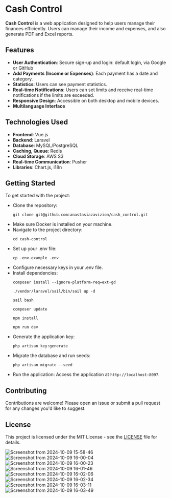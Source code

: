 <h1>Cash Control</h1>

<p><strong>Cash Control</strong> is a web application designed to help users manage their finances efficiently. Users can manage their income and expenses, and also generate PDF and Excel reports.</p>

<h2>Features</h2>
<ul>
    <li><strong>User Authentication</strong>: Secure sign-up and login: default login, via Google or GitHub</li>
    <li><strong>Add Payments (Income or Expenses)</strong>: Each payment has a date and category.</li>
    <li><strong>Statistics</strong>: Users can see payment statistics.</li>
    <li><strong>Real-time Notifications</strong>: Users can set limits and receive real-time notifications if the limits are exceeded.</li>
    <li><strong>Responsive Design</strong>: Accessible on both desktop and mobile devices.</li>
    <li><strong>Multilanguage Interface</strong></li>
</ul>

<h2>Technologies Used</h2>
<ul>
    <li><strong>Frontend</strong>: Vue.js</li>
    <li><strong>Backend</strong>: Laravel</li>
    <li><strong>Database</strong>: MySQL/PostgreSQL</li>
    <li><strong>Caching, Queue</strong>: Redis</li>
    <li><strong>Cloud Storage</strong>: AWS S3</li>
    <li><strong>Real-time Communication</strong>: Pusher</li>
    <li><strong>Libraries</strong>: Chart.js, i18n</li>
</ul>

<h2>Getting Started</h2>
<p>To get started with the project:</p>
<ul>
    <li>Clone the repository:
        <pre><code>git clone git@github.com:anastasiazavizion/cash_control.git</code></pre>
    </li>
    <li>Make sure Docker is installed on your machine.</li>
    <li>Navigate to the project directory:
        <pre><code>cd cash-control</code></pre>
    </li>
    <li>Set up your .env file:
        <pre><code>cp .env.example .env</code></pre>
    </li>
    <li>Configure necessary keys in your .env file.</li>
    <li>Install dependencies:
        <pre><code>composer install --ignore-platform-req=ext-gd</code></pre>
        <pre><code>./vendor/laravel/sail/bin/sail up -d</code></pre>
        <pre><code>sail bash</code></pre>
        <pre><code>composer update</code></pre>
        <pre><code>npm install</code></pre>
        <pre><code>npm run dev</code></pre>
    </li>
    <li>Generate the application key:
        <pre><code>php artisan key:generate</code></pre>
    </li>
    <li>Migrate the database and run seeds:
        <pre><code>php artisan migrate --seed</code></pre>
    </li>
    <li>Run the application:
        Access the application at <code>http://localhost:8097</code>.</li>
</ul>

<h2>Contributing</h2>
<p>Contributions are welcome! Please open an issue or submit a pull request for any changes you'd like to suggest.</p>

<h2>License</h2>
<p>This project is licensed under the MIT License - see the <a href="LICENSE">LICENSE</a> file for details.</p>


![Screenshot from 2024-10-09 15-58-46](https://github.com/user-attachments/assets/5af87853-5b79-44e8-af1e-e1ce5c037134)
![Screenshot from 2024-10-09 16-00-04](https://github.com/user-attachments/assets/7a79622a-2f5f-4ac7-af00-b5fb48349e82)
![Screenshot from 2024-10-09 16-00-23](https://github.com/user-attachments/assets/2eddc4a7-06c1-4cb9-bf3a-15e462cdbbd4)
![Screenshot from 2024-10-09 16-01-46](https://github.com/user-attachments/assets/2cae000a-840c-4dba-b088-6880e780ee0f)
![Screenshot from 2024-10-09 16-02-06](https://github.com/user-attachments/assets/d9d5f003-d28e-47bb-b706-d8a0439c4fac)
![Screenshot from 2024-10-09 16-02-34](https://github.com/user-attachments/assets/d1fce50e-db9d-47d0-8a74-acd91e95077e)
![Screenshot from 2024-10-09 16-03-11](https://github.com/user-attachments/assets/487ea333-e4ff-46a4-bae9-ac5728b07619)
![Screenshot from 2024-10-09 16-03-49](https://github.com/user-attachments/assets/25629621-07eb-44e9-b6cb-206b4e6ae84b)


